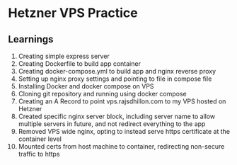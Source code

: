 # Hetzner VPS Practice

## Learnings

1. Creating simple express server
2. Creating Dockerfile to build app container
3. Creating docker-compose.yml to build app and nginx reverse proxy
4. Setting up nginx proxy settings and pointing to file in compose file
5. Installing Docker and docker compose on VPS
6. Cloning git repository and running using docker compose
7. Creating an A Record to point vps.rajsdhillon.com to my VPS hosted on Hetzner
8. Created specific nginx server block, including server name to allow multiple servers in future, and not redirect everything to the app
9. Removed VPS wide nginx, opting to instead serve https certificate at the container level
10. Mounted certs from host machine to container, redirecting non-secure traffic to https
